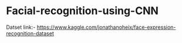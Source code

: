 # Facial-recognition-using-CNN

Datset link:- https://www.kaggle.com/jonathanoheix/face-expression-recognition-dataset
